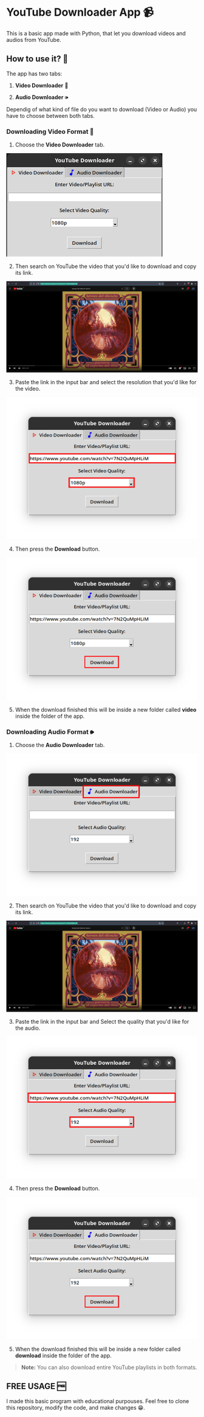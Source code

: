 # YouTube Downloader App 📹

This is a basic app made with Python, that let you download videos and audios from YouTube.

## How to use it? 🤔

The app has two tabs:

1. **Video Downloader** 📼

2. **Audio Downloader** 🕪

Dependig of what kind of file do you want to download (Video or Audio) you have to choose between both tabs.

### Downloading Video Format 📼

1. Choose the **Video Downloader** tab.

![screenshot](Screenshots/shot_1.png)

2. Then search on YouTube the video that you'd like to download and copy its link.

![screenshot](Screenshots/shot_2.png)

3. Paste the link in the input bar and select the resolution that you'd like for the video.

![screenshots](Screenshots/shot_3.png)


4. Then press the **Download** button.

![screenshots](Screenshots/shot_4.png)

5. When the download finished this will be inside a new folder called **video** inside the folder of the app.


### Downloading Audio Format 🕪

1. Choose the **Audio Downloader** tab.

![screenshots](Screenshots/shot_5.png)

2. Then search on YouTube the video that you'd like to download and copy its link.

![screenshot](Screenshots/shot_2.png)

3. Paste the link in the input bar and Select the quality that you'd like for the audio.

![screenshot](Screenshots/shot_6.png)

4. Then press the **Download** button.

![screenshot](Screenshots/shot_7.png)

5. When the download finished this will be inside a new folder called **download** inside the folder of the app.

> **Note:** You can also download entire YouTube playlists in both formats.

## FREE USAGE 🆓

I made this basic program with educational purpouses.
Feel free to clone this repository, modify the code, and make changes 😁.